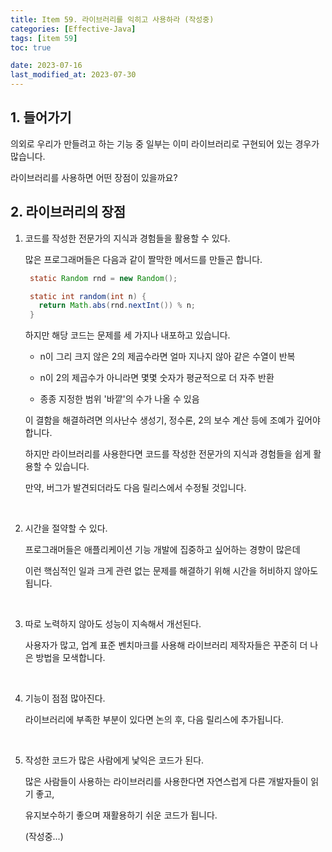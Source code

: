 ```yaml
---
title: Item 59. 라이브러리를 익히고 사용하라 (작성중)
categories: [Effective-Java]
tags: [item 59]
toc: true

date: 2023-07-16
last_modified_at: 2023-07-30
---
```


## 1. 들어가기

의외로 우리가 만들려고 하는 기능 중 일부는 이미 라이브러리로 구현되어 있는 경우가 많습니다.

라이브러리를 사용하면 어떤 장점이 있을까요?

## 2. 라이브러리의 장점

1. 코드를 작성한 전문가의 지식과 경험들을 활용할 수 있다.

   많은 프로그래머들은 다음과 같이 짤막한 메서드를 만들곤 합니다.

   ```java
    static Random rnd = new Random();

    static int random(int n) {
      return Math.abs(rnd.nextInt()) % n;
    }
   ```

   하지만 해당 코드는 문제를 세 가지나 내포하고 있습니다.

   * n이 그리 크지 않은 2의 제곱수라면 얼마 지나지 않아 같은 수열이 반복

   * n이 2의 제곱수가 아니라면 몇몇 숫자가 평균적으로 더 자주 반환

   * 종종 지정한 범위 '바깥'의 수가 나올 수 있음

   이 결함을 해결하려면 의사난수 생성기, 정수론, 2의 보수 계산 등에 조예가 깊어야 합니다.

   하지만 라이브러리를 사용한다면 코드를 작성한 전문가의 지식과 경험들을 쉽게 활용할 수 있습니다.

   만약, 버그가 발견되더라도 다음 릴리스에서 수정될 것입니다.

   <br>

2. 시간을 절약할 수 있다.

   프로그래머들은 애플리케이션 기능 개발에 집중하고 싶어하는 경향이 많은데

   이런 핵심적인 일과 크게 관련 없는 문제를 해결하기 위해 시간을 허비하지 않아도 됩니다.

   <br>

3. 따로 노력하지 않아도 성능이 지속해서 개선된다.

   사용자가 많고, 업계 표준 벤치마크를 사용해 라이브러리 제작자들은 꾸준히 더 나은 방법을 모색합니다.

   <br>

4. 기능이 점점 많아진다.

   라이브러리에 부족한 부분이 있다면 논의 후, 다음 릴리스에 추가됩니다.

   <br>

5. 작성한 코드가 많은 사람에게 낯익은 코드가 된다.

   많은 사람들이 사용하는 라이브러리를 사용한다면 자연스럽게 다른 개발자들이 읽기 좋고,

   유지보수하기 좋으며 재활용하기 쉬운 코드가 됩니다.

   (작성중...)
